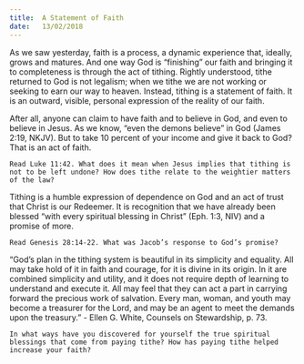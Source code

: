 ```yaml
---
title:  A Statement of Faith
date:   13/02/2018
---
```


As we saw yesterday, faith is a process, a dynamic experience that, ideally, grows and matures. And one way God is “finishing” our faith and bringing it to completeness is through the act of tithing. Rightly understood, tithe returned to God is not legalism; when we tithe we are not working or seeking to earn our way to heaven. Instead, tithing is a statement of faith. It is an outward, visible, personal expression of the reality of our faith.

After all, anyone can claim to have faith and to believe in God, and even to believe in Jesus. As we know, “even the demons believe” in God (James 2:19, NKJV). But to take 10 percent of your income and give it back to God? That is an act of faith.

`Read Luke 11:42. What does it mean when Jesus implies that tithing is not to be left undone? How does tithe relate to the weightier matters of the law?`

Tithing is a humble expression of dependence on God and an act of trust that Christ is our Redeemer. It is recognition that we have already been blessed “with every spiritual blessing in Christ” (Eph. 1:3, NIV) and a promise of more.

`Read Genesis 28:14-22. What was Jacob’s response to God’s promise?`

“God’s plan in the tithing system is beautiful in its simplicity and equality. All may take hold of it in faith and courage, for it is divine in its origin. In it are combined simplicity and utility, and it does not require depth of learning to understand and execute it. All may feel that they can act a part in carrying forward the precious work of salvation. Every man, woman, and youth may become a treasurer for the Lord, and may be an agent to meet the demands upon the treasury.” - Ellen G. White, Counsels on Stewardship, p. 73.

`In what ways have you discovered for yourself the true spiritual blessings that come from paying tithe? How has paying tithe helped increase your faith?`

